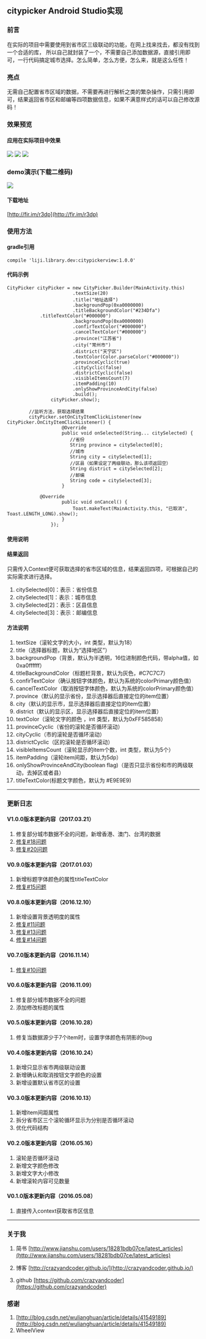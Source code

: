 ## citypicker Android Studio实现




### 前言
在实际的项目中需要使用到省市区三级联动的功能，在网上找来找去，都没有找到一个合适的库， 所以自己就封装了一个，不需要自己添加数据源，直接引用即可，一行代码搞定城市选择。怎么简单，怎么方便，怎么来，就是这么任性！

### 亮点
无需自己配置省市区域的数据，不需要再进行解析之类的繁杂操作，只需引用即可，结果返回省市区和邮编等四项数据信息，如果不满意样式的话可以自己修改源码！

### 效果预览
#### 应用在实际项目中效果

![](http://img.blog.csdn.net/20161209211413273?watermark/2/text/aHR0cDovL2Jsb2cuY3Nkbi5uZXQvbGlqaV94Yw==/font/5a6L5L2T/fontsize/400/fill/I0JBQkFCMA==/dissolve/70/gravity/SouthEast)  ![](http://img.blog.csdn.net/20161209211426836?watermark/2/text/aHR0cDovL2Jsb2cuY3Nkbi5uZXQvbGlqaV94Yw==/font/5a6L5L2T/fontsize/400/fill/I0JBQkFCMA==/dissolve/70/gravity/SouthEast) ![](http://img.blog.csdn.net/20161209211442594?watermark/2/text/aHR0cDovL2Jsb2cuY3Nkbi5uZXQvbGlqaV94Yw==/font/5a6L5L2T/fontsize/400/fill/I0JBQkFCMA==/dissolve/70/gravity/SouthEast)


### demo演示(下载二维码)

 ![](http://img.blog.csdn.net/20161209212021359?watermark/2/text/aHR0cDovL2Jsb2cuY3Nkbi5uZXQvbGlqaV94Yw==/font/5a6L5L2T/fontsize/400/fill/I0JBQkFCMA==/dissolve/70/gravity/SouthEast)
#### 下载地址
 [http://fir.im/r3dp](http://fir.im/r3dp)
 
### 使用方法
#### gradle引用
```
compile 'liji.library.dev:citypickerview:1.0.0'

```
#### 代码示例

```
CityPicker cityPicker = new CityPicker.Builder(MainActivity.this)
						.textSize(20)
                        .title("地址选择")
                        .backgroundPop(0xa0000000)
                        .titleBackgroundColor("#234Dfa")
			.titleTextColor("#000000")
                        .backgroundPop(0xa0000000)
                        .confirTextColor("#000000")
                        .cancelTextColor("#000000")
                        .province("江苏省")
                        .city("常州市")
                        .district("天宁区")
                        .textColor(Color.parseColor("#000000"))
                        .provinceCyclic(true)
                        .cityCyclic(false)
                        .districtCyclic(false)
                        .visibleItemsCount(7)
                        .itemPadding(10)
                        .onlyShowProvinceAndCity(false)
                        .build();
                cityPicker.show();

		//监听方法，获取选择结果
		cityPicker.setOnCityItemClickListener(new CityPicker.OnCityItemClickListener() {
                    @Override
                    public void onSelected(String... citySelected) {
                       //省份
		               String province = citySelected[0];
		               //城市
		               String city = citySelected[1];
		               //区县（如果设定了两级联动，那么该项返回空）
		               String district = citySelected[2];
		               //邮编
		               String code = citySelected[3]; 
                    }
		    
		    @Override
                    public void onCancel() {
                        Toast.makeText(MainActivity.this, "已取消", Toast.LENGTH_LONG).show();
                    }
                });
```


#### 使用说明

#### 结果返回
只需传入Context便可获取选择的省市区域的信息，结果返回四项，可根据自己的实际需求进行选择。

 1. citySelected[0]：表示：省份信息
 2. citySelected[1]：表示：城市信息
 3. citySelected[2]：表示：区县信息
 4. citySelected[3]：表示：邮编信息

#### 方法说明

 1. textSize（滚轮文字的大小，int 类型，默认为18）
 2. title（选择器标题，默认为“选择地区”）
 3. backgroundPop（背景，默认为半透明，16位进制颜色代码，带alpha值，如0xa0ffffff）
 4. titleBackgroundColor（标题栏背景，默认为灰色，#C7C7C7）
 5. confirTextColor（确认按钮字体颜色，默认为系统的colorPrimary颜色值）
 6. cancelTextColor（取消按钮字体颜色，默认为系统的colorPrimary颜色值）
 7. province（默认的显示省份，显示选择器后直接定位的item位置）
 8. city（默认的显示市，显示选择器后直接定位的item位置）
 9. district（默认的显示区，显示选择器后直接定位的item位置）
 10. textColor（滚轮文字的颜色 ，int 类型，默认为0xFF585858）
 11. provinceCyclic（省份的滚轮是否循环滚动）
 12. cityCyclic（市的滚轮是否循环滚动）
 13. districtCyclic（区的滚轮是否循环滚动）
 14. visibleItemsCount（滚轮显示的item个数，int 类型，默认为5个）
 15. itemPadding（滚轮item间距，默认为5dp）
 16. onlyShowProvinceAndCity(boolean flag)（是否只显示省份和市的两级联动，去掉区或者县）
 17. titleTextColor(标题文字颜色，默认为 #E9E9E9)


----------
### 更新日志
#### V1.0.0版本更新内容（2017.03.21）

 1. 修复部分城市数据不全的问题，新增香港、澳门、台湾的数据
 2. [修复#18问题](https://github.com/crazyandcoder/citypicker/issues/18)
 3. [修复#20问题](https://github.com/crazyandcoder/citypicker/issues/20)

#### V0.9.0版本更新内容（2017.01.03）

 1. 新增标题字体颜色的属性titleTextColor
 2. [修复#15问题](https://github.com/crazyandcoder/citypicker/issues/15)
 

#### V0.8.0版本更新内容（2016.12.10）

 1. 新增设置背景透明度的属性
 2. [修复#11问题](https://github.com/crazyandcoder/citypicker/issues/11)
 3. [修复#13问题](https://github.com/crazyandcoder/citypicker/issues/13)
 4. [修复#14问题](https://github.com/crazyandcoder/citypicker/issues/14)

####  V0.7.0版本更新内容（2016.11.14）

 1. [修复#10问题](https://github.com/crazyandcoder/citypicker/issues/10)

####  V0.6.0版本更新内容（2016.11.09）

 1. 修复部分城市数据不全的问题
 2. 添加修改标题的属性

####  V0.5.0版本更新内容（2016.10.28）

 1. 修复当数据源少于7个item时，设置字体颜色有阴影的bug

####  V0.4.0版本更新内容（2016.10.24）

 1. 新增只显示省市两级联动设置
 2. 新增确认和取消按钮文字颜色的设置
 3. 新增设置默认省市区的设置


####  V0.3.0版本更新内容（2016.10.13）

 1. 新增item间距属性
 2. 拆分省市区三个滚轮循环显示为分别是否循环滚动
 3. 优化代码结构


####  V0.2.0版本更新内容（2016.05.16）
1. 滚轮是否循环滚动
2. 新增文字颜色修改
3. 新增文字大小修改
4. 新增滚轮内容可见数量


#### V0.1.0版本更新内容（2016.05.08）
1. 直接传入context获取省市区信息


----------


### 关于我
1. 简书 [http://www.jianshu.com/users/18281bdb07ce/latest_articles](http://www.jianshu.com/users/18281bdb07ce/latest_articles)

2. 博客 [http://crazyandcoder.github.io/](http://crazyandcoder.github.io/)

3. github [https://github.com/crazyandcoder](https://github.com/crazyandcoder)


### 感谢


 1. [http://blog.csdn.net/wulianghuan/article/details/41549189](http://blog.csdn.net/wulianghuan/article/details/41549189)
 2. WheelView


